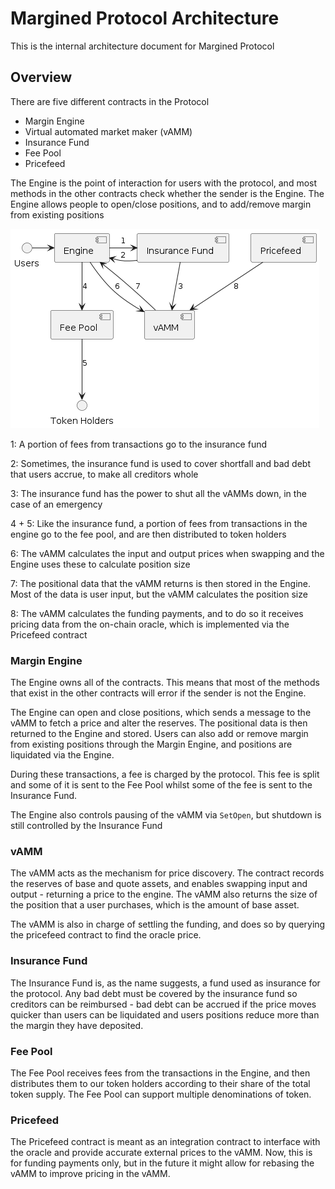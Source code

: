 # Margined Protocol Architecture

This is the internal architecture document for Margined Protocol

## Overview

There are five different contracts in the Protocol

- Margin Engine
- Virtual automated market maker (vAMM)
- Insurance Fund
- Fee Pool
- Pricefeed

The Engine is the point of interaction for users with the protocol, and most methods in the other contracts check whether the sender is the Engine. The Engine allows people to open/close positions, and to add/remove margin from existing positions

![How the contracts interact:](contractInteractions.png)

1: A portion of fees from transactions go to the insurance fund

2: Sometimes, the insurance fund is used to cover shortfall and bad debt that users accrue, to make all creditors whole

3: The insurance fund has the power to shut all the vAMMs down, in the case of an emergency

4 + 5: Like the insurance fund, a portion of fees from transactions in the engine go to the fee pool, and are then distributed to token holders

6: The vAMM calculates the input and output prices when swapping and the Engine uses these to calculate position size

7: The positional data that the vAMM returns is then stored in the Engine. Most of the data is user input, but the vAMM calculates the position size

8: The vAMM calculates the funding payments, and to do so it receives pricing data from the on-chain oracle, which is implemented via the Pricefeed contract

### Margin Engine

The Engine owns all of the contracts. This means that most of the methods that exist in the other contracts will error if the sender is not the Engine.

The Engine can open and close positions, which sends a message to the vAMM to fetch a price and alter the reserves. The positional data is then returned to the Engine and stored. Users can also add or remove margin from existing positions through the Margin Engine, and positions are liquidated via the Engine.

During these transactions, a fee is charged by the protocol. This fee is split and some of it is sent to the Fee Pool whilst some of the fee is sent to the Insurance Fund.

The Engine also controls pausing of the vAMM via `SetOpen`, but shutdown is still controlled by the Insurance Fund

### vAMM

The vAMM acts as the mechanism for price discovery. The contract records the reserves of base and quote assets, and enables swapping input and output - returning a price to the engine. The vAMM also returns the size of the position that a user purchases, which is the amount of base asset.

The vAMM is also in charge of settling the funding, and does so by querying the pricefeed contract to find the oracle price.

### Insurance Fund

The Insurance Fund is, as the name suggests, a fund used as insurance for the protocol. Any bad debt must be covered by the insurance fund so creditors can be reimbursed - bad debt can be accrued if the price moves quicker than users can be liquidated and users positions reduce more than the margin they have deposited.

### Fee Pool

The Fee Pool receives fees from the transactions in the Engine, and then distributes them to our token holders according to their share of the total token supply. The Fee Pool can support multiple denominations of token.

### Pricefeed

The Pricefeed contract is meant as an integration contract to interface with the oracle and provide accurate external prices to the vAMM. Now, this is for funding payments only, but in the future it might allow for rebasing the vAMM to improve pricing in the vAMM.
